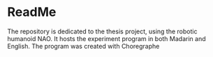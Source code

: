 # ReadMe
The repository is dedicated to the thesis project, using the robotic humanoid NAO. It hosts the experiment program in both Madarin and English. The program was created with Choregraphe
